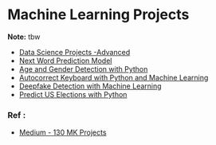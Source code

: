 # Machine Learning Projects

**Note:** tbw


* [Data Science Projects -Advanced]()
* [Next Word Prediction Model](https://thecleverprogrammer.com/2020/07/20/next-word-prediction-model/)
* [Age and Gender Detection with Python](https://thecleverprogrammer.com/2020/10/29/age-and-gender-detection-with-python/)
* [Autocorrect Keyboard with Python and Machine Learning](https://thecleverprogrammer.com/2020/10/04/autocorrect-with-python/)
* [Deepfake Detection with Machine Learning](https://thecleverprogrammer.com/2020/10/03/deepfake-detection-with-python/)
* [Predict US Elections with Python](https://thecleverprogrammer.com/2020/10/01/predict-us-elections-with-python/)

### Ref :

  * [Medium - 130 MK Projects](https://medium.com/the-innovation/130-machine-learning-projects-solved-and-explained-605d188fb392)
